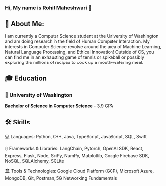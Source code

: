 ### Hi, My name is Rohit Maheshwari 👋

## 🚀 About Me:
I am currently a Computer Science student at the University of Washington and am doing research in the field of Human Computer Interaction. My interests in Computer Science revolve around the area of Machine Learning, Natural Language Processing, and Ethical Innovation! Outside of CS, you can find me in an exhausting game of tennis or spikeball or possibly exploring the millions of recipes to cook up a mouth-watering meal.

## 🎓 Education
### 🐺 University of Washington 

**Bachelor of Science in Computer Science** - 3.9 GPA

## 🛠️ Skills
💻 Languages: Python, C++, Java, TypeScript, JavaScript, SQL, Swift

🖱️ Frameworks & Libraries: LangChain, Pytorch, OpenAI SDK, React, Express, Flask, Node, SciPy, NumPy, Matplotlib, Google Firebase SDK, NoSQL, SQLAlchemy, SQLite

🏛️ Tools & Technologies: Google Cloud Platform (GCP), Microsoft Azure, MongoDB, Git, Postman, 5G Networking Fundamentals

<!--
**rohit-maheshwari/rohit-maheshwari** is a ✨ _special_ ✨ repository because its `README.md` (this file) appears on your GitHub profile.

Here are some ideas to get you started:

- 🔭 I’m currently working on ...
- 🌱 I’m currently learning ...
- 👯 I’m looking to collaborate on ...
- 🤔 I’m looking for help with ...
- 💬 Ask me about ...
- 📫 How to reach me: ...
- 😄 Pronouns: ...
- ⚡ Fun fact: ...
-->
